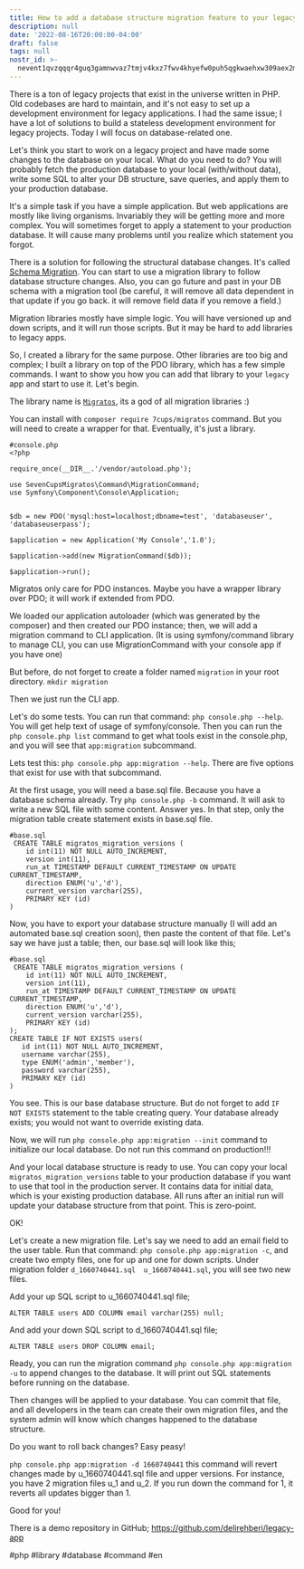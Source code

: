 ```yaml
---
title: How to add a database structure migration feature to your legacy php projects
description: null
date: '2022-08-16T20:00:00-04:00'
draft: false
tags: null
nostr_id: >-
  nevent1qvzqqqr4guq3gamnwvaz7tmjv4kxz7fwv4khyefw0puh5qgkwaehxw309aex2mrp0yhxummnw3ezucnpdejqz9rhwden5te0wfjkccte9ejxzmt4wvhxjmcprpmhxue69uhhyetvv9ujuumwdae8gtnnda3kjctvqyxhwumn8ghj7mn0wvhxcmmvqyt8wumn8ghj7un9d3shjtnswf5k6ctv9ehx2aqppamhxue69uhkummnw3ezumt0d5q3vamnwvaz7tmjv4kxz7fwdehhxtnnda3kjctvqyd8wumn8ghj7ctjw35kxmr9wvhxcctev4erxtnwv4mhxqg7waehxw309akkcuewv94kgetwd9azuetyw5h8gu30dehhxarjqqsyd95e0x3vhtsdxk7rxz7rdhfwafp7e96tgprq6kgxhqwg6chuz0qxkuhw4
---
```



There is a ton of legacy projects that exist in the universe written in PHP. Old codebases are hard to maintain, and it's not easy to set up a development environment for legacy applications. I had the same issue; I have a lot of solutions to build a stateless development environment for legacy projects. Today I will focus on database-related one. 

<!--more-->
Let's think you start to work on a legacy project and have made some changes to the database on your local. What do you need to do? You will probably fetch the production database to your local (with/without data), write some SQL to alter your DB structure, save queries, and apply them to your production database. 

It's a simple task if you have a simple application. But web applications are mostly like living organisms. Invariably they will be getting more and more complex. You will sometimes forget to apply a statement to your production database. It will cause many problems until you realize which statement you forgot. 

There is a solution for following the structural database changes. It's called [Schema Migration](https://en.wikipedia.org/wiki/Schema_migration). You can start to use a migration library to follow database structure changes. Also, you can go future and past in your DB schema with a migration tool (be careful, it will remove all data dependent in that update if you go back. it will remove field data if you remove a field.)

Migration libraries mostly have simple logic. You will have versioned up and down scripts, and it will run those scripts. But it may be hard to add libraries to legacy apps. 

So, I created a library for the same purpose. Other libraries are too big and complex; I built a library on top of the PDO library, which has a few simple commands. I want to show you how you can add that library to your `legacy` app and start to use it. 
Let's begin.

The library name is [`Migratos`](https://github.com/7Cups/migratos), its a god of all migration libraries :)

You can install with `composer require 7cups/migratos` command. But you will need to create a wrapper for that. Eventually, it's just a library. 

```
#console.php
<?php

require_once(__DIR__.'/vendor/autoload.php');

use SevenCupsMigratos\Command\MigrationCommand;
use Symfony\Component\Console\Application;
 

$db = new PDO('mysql:host=localhost;dbname=test', 'databaseuser', 'databaseuserpass'); 

$application = new Application('My Console','1.0');

$application->add(new MigrationCommand($db)); 

$application->run();
```

Migratos only care for PDO instances. Maybe you have a wrapper library over PDO; it will work if extended from PDO. 

We loaded our application autoloader (which was generated by the composer) and then created our PDO instance; then, we will add a migration command to CLI application. (It is using symfony/command library to manage CLI, you can use MigrationCommand with your console app if you have one)

But before, do not forget to create a folder named `migration` in your root directory. `mkdir migration`

Then we just run the CLI app. 

Let's do some tests. You can run that command: `php console.php --help`. 
You will get help text of usage of symfony/console. Then you can run the `php console.php list` command to get what tools exist in the console.php, and you will see that `app:migration` subcommand.

Lets test this: `php console.php app:migration --help`. There are five options that exist for use with that subcommand. 

At the first usage, you will need a base.sql file. Because you have a database schema already. Try `php console.php -b` command. It will ask to write a new SQL file with some content. Answer yes. In that step, only the migration table create statement exists in base.sql file.

```
#base.sql
 CREATE TABLE migratos_migration_versions (
    id int(11) NOT NULL AUTO_INCREMENT,
    version int(11),
    run_at TIMESTAMP DEFAULT CURRENT_TIMESTAMP ON UPDATE CURRENT_TIMESTAMP,
    direction ENUM('u','d'),
    current_version varchar(255),
    PRIMARY KEY (id)
)
```

Now, you have to export your database structure manually (I will add an automated base.sql creation soon), then paste the content of that file. Let's say we have just a table; then, our base.sql will look like this;

```
#base.sql
 CREATE TABLE migratos_migration_versions (
    id int(11) NOT NULL AUTO_INCREMENT,
    version int(11),
    run_at TIMESTAMP DEFAULT CURRENT_TIMESTAMP ON UPDATE CURRENT_TIMESTAMP,
    direction ENUM('u','d'),
    current_version varchar(255),
    PRIMARY KEY (id)
);
CREATE TABLE IF NOT EXISTS users(
   id int(11) NOT NULL AUTO_INCREMENT,
   username varchar(255),
   type ENUM('admin','member'),
   password varchar(255),
   PRIMARY KEY (id)
)

```
You see. This is our base database structure. But do not forget to add `IF NOT EXISTS` statement to the table creating query. Your database already exists; you would not want to override existing data. 

Now, we will run `php console.php app:migration --init` command to initialize our local database. Do not run this command on production!!!

And your local database structure is ready to use. You can copy your local `migratos_migration_versions` table to your production database if you want to use that tool in the production server. It contains data for initial data, which is your existing production database. All runs after an initial run will update your database structure from that point. This is zero-point. 

OK!

Let's create a new migration file. Let's say we need to add an email field to the user table. Run that command: `php console.php app:migration -c`, and create two empty files, one for up and one for down scripts. Under migration folder `d_1660740441.sql  u_1660740441.sql`, you will see two new files. 

Add your up SQL script to u_1660740441.sql file;

```
ALTER TABLE users ADD COLUMN email varchar(255) null;
```

And add your down SQL script to d_1660740441.sql file;

```
ALTER TABLE users DROP COLUMN email;
```

Ready, you can run the migration command `php console.php app:migration -u` to append changes to the database. It will print out SQL statements before running on the database. 

Then changes will be applied to your database. You can commit that file, and all developers in the team can create their own migration files, and the system admin will know which changes happened to the database structure. 

Do you want to roll back changes? Easy peasy!

`php console.php app:migration -d 1660740441`  this command will revert changes made by u_1660740441.sql file and upper versions. For instance, you have 2 migration files u_1 and u_2. If you run down the command for 1, it reverts all updates bigger than 1. 

Good for you!

There is a demo repository in GitHub; https://github.com/delirehberi/legacy-app

#php #library #database #command #en
